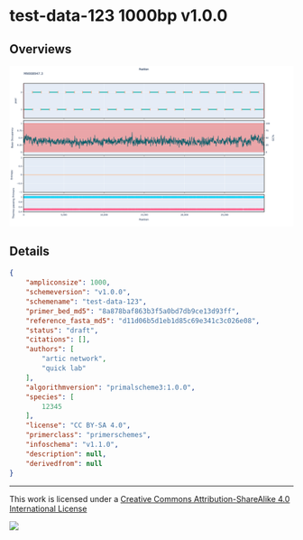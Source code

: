 # test-data-123 1000bp v1.0.0

## Overviews

![MN908947.3.png](work/MN908947.3.png)

## Details

```json
{
    "ampliconsize": 1000,
    "schemeversion": "v1.0.0",
    "schemename": "test-data-123",
    "primer_bed_md5": "8a878baf863b3f5a0bd7db9ce13d93ff",
    "reference_fasta_md5": "d11d06b5d1eb1d85c69e341c3c026e08",
    "status": "draft",
    "citations": [],
    "authors": [
        "artic network",
        "quick lab"
    ],
    "algorithmversion": "primalscheme3:1.0.0",
    "species": [
        12345
    ],
    "license": "CC BY-SA 4.0",
    "primerclass": "primerschemes",
    "infoschema": "v1.1.0",
    "description": null,
    "derivedfrom": null
}
```



------------------------------------------------------------------------

This work is licensed under a [Creative Commons Attribution-ShareAlike 4.0 International License](http://creativecommons.org/licenses/by-sa/4.0/) 

![](https://i.creativecommons.org/l/by-sa/4.0/88x31.png)
